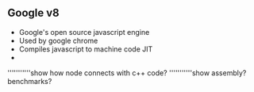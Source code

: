 ##  Google v8

* Google's open source javascript engine
* Used by google chrome
* Compiles javascript to machine code JIT
* 

'''''''''''show how node connects with c++ code?
'''''''''''show assembly? benchmarks?
